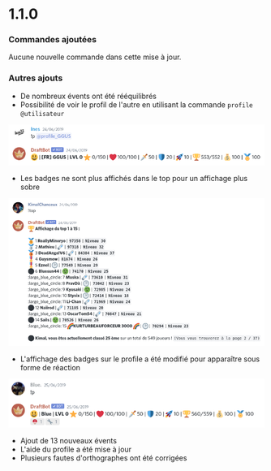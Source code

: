 # 1.1.0

### Commandes ajoutées

Aucune nouvelle commande dans cette mise à jour.&#x20;

### Autres ajouts&#x20;

* De nombreux évents ont été rééquilibrés&#x20;
* Possibilité de voir le profil de l'autre en utilisant la commande `profile @utilisateur`

![Et ça marche même sur les joueurs qui n'ont pas commencé l'aventure !](<../.gitbook/assets/image (55).png>)

* Les badges ne sont plus affichés dans le top pour un affichage plus sobre&#x20;

![C'est en effet immédiatement plus sobre (toujours le soucis de l'émoji supprimé)](<../.gitbook/assets/image (139).png>)

* L'affichage des badges sur le profile a été modifié pour apparaître sous forme de réaction

![Cette mise à jour a beaucoup fait réagir le bot](<../.gitbook/assets/image (6).png>)

* Ajout de 13 nouveaux évents
* L'aide du profile a été mise à jour&#x20;
* Plusieurs fautes d'orthographes ont été corrigées 
